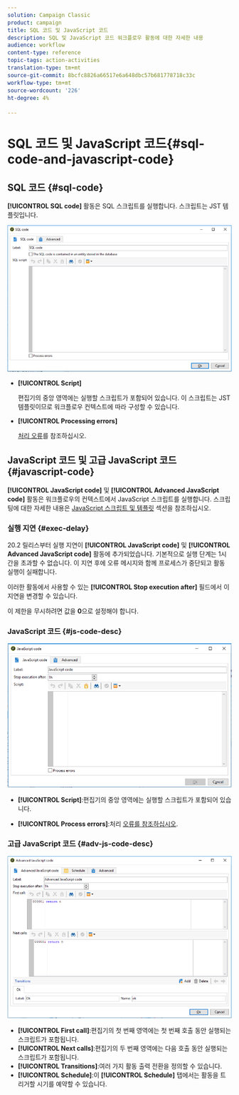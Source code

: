 ```yaml
---
solution: Campaign Classic
product: campaign
title: SQL 코드 및 JavaScript 코드
description: SQL 및 JavaScript 코드 워크플로우 활동에 대한 자세한 내용
audience: workflow
content-type: reference
topic-tags: action-activities
translation-type: tm+mt
source-git-commit: 8bcfc8826a66517e6a648dbc57b681778718c33c
workflow-type: tm+mt
source-wordcount: '226'
ht-degree: 4%

---
```



# SQL 코드 및 JavaScript 코드{#sql-code-and-javascript-code}

## SQL 코드 {#sql-code}

**[!UICONTROL SQL code]** 활동은 SQL 스크립트를 실행합니다. 스크립트는 JST 템플릿입니다.

![](assets/sql_code.png)

* **[!UICONTROL Script]**

   편집기의 중앙 영역에는 실행할 스크립트가 포함되어 있습니다. 이 스크립트는 JST 템플릿이므로 워크플로우 컨텍스트에 따라 구성할 수 있습니다.

* **[!UICONTROL Processing errors]**

   [처리 오류](../../workflow/using/monitoring-workflow-execution.md#processing-errors)를 참조하십시오.

## JavaScript 코드 및 고급 JavaScript 코드 {#javascript-code}

**[!UICONTROL JavaScript code]** 및  **[!UICONTROL Advanced JavaScript code]** 활동은 워크플로우의 컨텍스트에서 JavaScript 스크립트를 실행합니다. 스크립팅에 대한 자세한 내용은 [JavaScript 스크립트 및 템플릿](../../workflow/using/javascript-scripts-and-templates.md) 섹션을 참조하십시오.

### 실행 지연 {#exec-delay}

20.2 릴리스부터 실행 지연이 **[!UICONTROL JavaScript code]** 및 **[!UICONTROL Advanced JavaScript code]** 활동에 추가되었습니다. 기본적으로 실행 단계는 1시간을 초과할 수 없습니다. 이 지연 후에 오류 메시지와 함께 프로세스가 중단되고 활동 실행이 실패합니다.

이러한 활동에서 사용할 수 있는 **[!UICONTROL Stop execution after]** 필드에서 이 지연을 변경할 수 있습니다.

이 제한을 무시하려면 값을 **0**&#x200B;으로 설정해야 합니다.

### JavaScript 코드 {#js-code-desc}

![](assets/javascript_code.png)

* **[!UICONTROL Script]**:편집기의 중앙 영역에는 실행할 스크립트가 포함되어 있습니다.

* **[!UICONTROL Process errors]**:처리  [오류를 참조하십시오](../../workflow/using/monitoring-workflow-execution.md#processing-errors).

### 고급 JavaScript 코드 {#adv-js-code-desc}

![](assets/advanced_javascript_code.png)

* **[!UICONTROL First call]**:편집기의 첫 번째 영역에는 첫 번째 호출 동안 실행되는 스크립트가 포함됩니다.
* **[!UICONTROL Next calls]**:편집기의 두 번째 영역에는 다음 호출 동안 실행되는 스크립트가 포함됩니다.
* **[!UICONTROL Transitions]**:여러 가지 활동 출력 전환을 정의할 수 있습니다.
* **[!UICONTROL Schedule]**:이  **[!UICONTROL Schedule]** 탭에서는 활동을 트리거할 시기를 예약할 수 있습니다.
